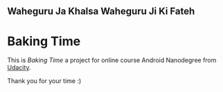 ## Waheguru Ja Khalsa Waheguru Ji Ki Fateh

# Baking Time

This is 
*Baking Time* a project for online course
Android Nanodegree from [Udacity](http://udacity.com/ "Udacity").

Thank you for your time :)
